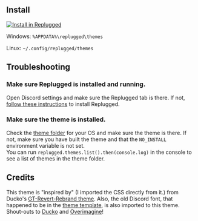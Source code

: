 ## Install

[![Install in Replugged](https://img.shields.io/badge/-Install%20in%20Replugged-blue?style=for-the-badge&logo=none)](https://replugged.dev/install?identifier=Snare-Hawk/Revert-Rebrand&source=github)

Windows: `%APPDATA%\replugged\themes`

Linux: `~/.config/replugged/themes`

## Troubleshooting

### Make sure Replugged is installed and running.

Open Discord settings and make sure the Replugged tab is there. If not,
[follow these instructions](https://github.com/replugged-org/replugged#installation) to install
Replugged.

### Make sure the theme is installed.

Check the [theme folder](https://github.com/replugged-org/replugged#installing-plugins-and-themes)
for your OS and make sure the theme is there. If not, make sure you have built the theme and that
the `NO_INSTALL` environment variable is not set.  
You can run `replugged.themes.list().then(console.log)` in the console to see a list of themes in
the theme folder.

## Credits

This theme is "inspired by" (I imported the CSS directly from it.) from Ducko's
[GT-Revert-Rebrand theme](https://github.com/Goose-Nest/GT-RevertRebrand). Also, the old Discord
font, that happened to be in the [theme template](https://github.com/replugged-org/theme-template),
is also imported to this theme. Shout-outs to [Ducko](https://github.com/CanadaHonk) and
[Overimagine](https://github.com/Overimagine1)!
